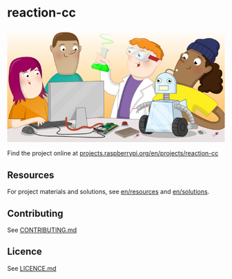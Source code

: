 # reaction-cc

![reaction-cc](banner.png)

Find the project online at [projects.raspberrypi.org/en/projects/reaction-cc](https://projects.raspberrypi.org/en/projects/reaction-cc)

## Resources
For project materials and solutions, see [en/resources](https://github.com/raspberrypilearning/reaction-cc/tree/master/en/resources) and [en/solutions](https://github.com/raspberrypilearning/reaction-cc/tree/master/en/solutions).

## Contributing
See [CONTRIBUTING.md](CONTRIBUTING.md)

## Licence
 See [LICENCE.md](LICENCE.md)